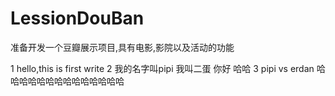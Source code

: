 # LessionDouBan
准备开发一个豆瓣展示项目,具有电影,影院以及活动的功能

1 hello,this is first write 
2 我的名字叫pipi
我叫二蛋
你好
哈哈
3 pipi vs erdan
哈哈哈哈哈哈哈哈哈哈哈哈哈哈

